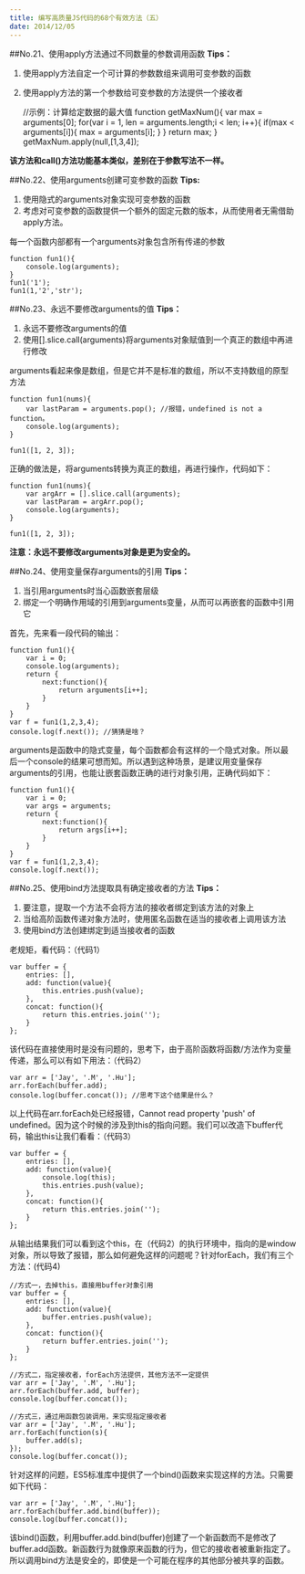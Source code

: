 ```yaml
---
title: 编写高质量JS代码的68个有效方法（五）
date: 2014/12/05
---
```


##No.21、使用apply方法通过不同数量的参数调用函数
**Tips：**

1. 使用apply方法自定一个可计算的参数数组来调用可变参数的函数
2. 使用apply方法的第一个参数给可变参数的方法提供一个接收者

	//示例：计算给定数据的最大值
	function getMaxNum(){
		var max = arguments[0];
		for(var i = 1, len = arguments.length;i < len; i++){
			if(max < arguments[i]){
				max = arguments[i];
			}
		}
		return max;
	}
	getMaxNum.apply(null,[1,3,4]);

**该方法和call()方法功能基本类似，差别在于参数写法不一样。**

##No.22、使用arguments创建可变参数的函数
**Tips:**

1. 使用隐式的arguments对象实现可变参数的函数
2. 考虑对可变参数的函数提供一个额外的固定元数的版本，从而使用者无需借助apply方法。

每一个函数内部都有一个arguments对象包含所有传递的参数

	function fun1(){
		console.log(arguments);
	}
	fun1('1');
	fun1(1,'2','str');


##No.23、永远不要修改arguments的值
**Tips：**

1. 永远不要修改arguments的值
2. 使用[].slice.call(arguments)将arguments对象赋值到一个真正的数组中再进行修改

arguments看起来像是数组，但是它并不是标准的数组，所以不支持数组的原型方法

	function fun1(nums){
		var lastParam = arguments.pop(); //报错，undefined is not a function。
		console.log(arguments);
	}
	
	fun1([1, 2, 3]);

正确的做法是，将arguments转换为真正的数组，再进行操作，代码如下：

	function fun1(nums){
		var argArr = [].slice.call(arguments);
		var lastParam = argArr.pop();
		console.log(arguments);
	}
	
	fun1([1, 2, 3]);

**注意：永远不要修改arguments对象是更为安全的。**

##No.24、使用变量保存arguments的引用
**Tips：**

1. 当引用arguments时当心函数嵌套层级
2. 绑定一个明确作用域的引用到arguments变量，从而可以再嵌套的函数中引用它

首先，先来看一段代码的输出：

	function fun1(){
		var i = 0;
		console.log(arguments);
		return {
			next:function(){
				return arguments[i++]; 
			}
		}
	}
	var f = fun1(1,2,3,4);
	console.log(f.next()); //猜猜是啥？

arguments是函数中的隐式变量，每个函数都会有这样的一个隐式对象。所以最后一个console的结果可想而知。所以遇到这种场景，是建议用变量保存arguments的引用，也能让嵌套函数正确的进行对象引用，正确代码如下：

	function fun1(){
		var i = 0;
		var args = arguments;
		return {
			next:function(){
				return args[i++]; 
			}
		}
	}
	var f = fun1(1,2,3,4);
	console.log(f.next());

##No.25、使用bind方法提取具有确定接收者的方法
**Tips：**

1. 要注意，提取一个方法不会将方法的接收者绑定到该方法的对象上
2. 当给高阶函数传递对象方法时，使用匿名函数在适当的接收者上调用该方法
3. 使用bind方法创建绑定到适当接收者的函数

老规矩，看代码：（代码1）

	var buffer = {
		entries: [],
		add: function(value){
			this.entries.push(value);
		},
		concat: function(){
			return this.entries.join('');
		}
	};

该代码在直接使用时是没有问题的，思考下，由于高阶函数将函数/方法作为变量传递，那么可以有如下用法：（代码2）

	var arr = ['Jay', '.M', '.Hu'];
	arr.forEach(buffer.add);
	console.log(buffer.concat()); //思考下这个结果是什么？

以上代码在arr.forEach处已经报错，Cannot read property 'push' of undefined。因为这个时候的涉及到this的指向问题。我们可以改造下buffer代码，输出this让我们看看：（代码3）

	var buffer = {
		entries: [],
		add: function(value){
			console.log(this);
			this.entries.push(value);
		},
		concat: function(){
			return this.entries.join('');
		}
	};

从输出结果我们可以看到这个this，在（代码2）的执行环境中，指向的是window对象，所以导致了报错，那么如何避免这样的问题呢？针对forEach，我们有三个方法：(代码4)

	//方式一，去掉this，直接用buffer对象引用
	var buffer = {
		entries: [],
		add: function(value){
			buffer.entries.push(value);
		},
		concat: function(){
			return buffer.entries.join('');
		}
	};

	//方式二，指定接收者，forEach方法提供，其他方法不一定提供
	var arr = ['Jay', '.M', '.Hu'];
	arr.forEach(buffer.add, buffer);
	console.log(buffer.concat());

	//方式三，通过用函数包装调用，来实现指定接收者
	var arr = ['Jay', '.M', '.Hu'];
	arr.forEach(function(s){
		buffer.add(s);
	});
	console.log(buffer.concat());

针对这样的问题，ES5标准库中提供了一个bind()函数来实现这样的方法。只需要如下代码：
	
	var arr = ['Jay', '.M', '.Hu'];
	arr.forEach(buffer.add.bind(buffer));
	console.log(buffer.concat());

该bind()函数，利用buffer.add.bind(buffer)创建了一个新函数而不是修改了buffer.add函数。新函数行为就像原来函数的行为，但它的接收者被重新指定了。所以调用bind方法是安全的，即使是一个可能在程序的其他部分被共享的函数。


